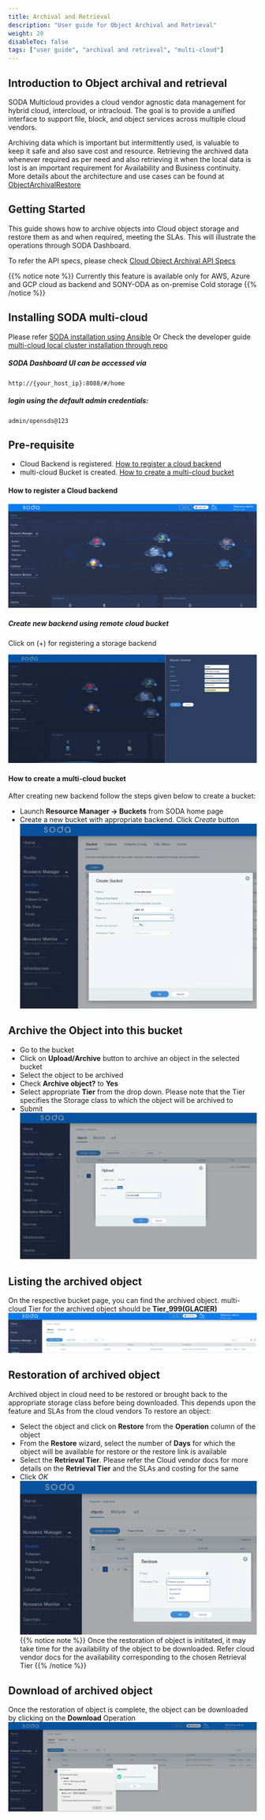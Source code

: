 ```yaml
---
title: Archival and Retrieval
description: "User guide for Object Archival and Retrieval"
weight: 20
disableToc: false
tags: ["user guide", "archival and retrieval", "multi-cloud"]
---
```


## Introduction to Object archival and retrieval
SODA Multicloud provides a cloud vendor agnostic data management for hybrid cloud, intercloud, or intracloud. The goal is to provide a unified interface to support file, block, and object services across multiple cloud vendors.

Archiving data which is important but intermittently used, is valuable to keep it safe and also save cost and resource.
Retrieving the archived data whenever required as per need and also retrieving it when the local data is lost is an important requirement for Availability and Business continuity.
More details about the architecture and use cases can be found at [ObjectArchivalRestore](https://github.com/sodafoundation/architecture-analysis/tree/master/arch-design/multicloud)

## Getting Started
This guide shows how to archive objects into Cloud object storage and restore them as and when required, meeting the SLAs. This will illustrate the operations through SODA Dashboard.

To refer the API specs, please check [Cloud Object Archival API Specs](https://github.com/sodafoundation/multi-cloud/blob/master/openapi-spec/swagger.yaml)

{{% notice note %}}
 Currently this feature is available only for AWS, Azure and GCP cloud as backend and SONY-ODA as on-premise Cold storage
{{% /notice %}}

## Installing SODA multi-cloud
Please refer [SODA installation using Ansible](https://docs.sodafoundation.io/soda-gettingstarted/installation-using-ansible/)
Or Check the developer guide [multi-cloud local cluster installation through repo](https://docs.sodafoundation.io/guides/developer-guides/multi-cloud/)

##### SODA Dashboard UI can be accessed via
	http://{your_host_ip}:8088/#/home

##### login using the default admin credentials: 
	admin/opensds@123 

## Pre-requisite
* Cloud Backend is registered. [How to register a cloud backend](/guides/user-guides/multi-cloud/object-archival-restore/#how-to-register-a-cloud-backend)
* multi-cloud Bucket is created. [How to create a multi-cloud bucket](/guides/user-guides/multi-cloud/object-archival-restore/#how-to-create-a-multi-cloud-bucket)

<a name="How to register a Cloud backend"></a>
#### How to register a Cloud backend
![multi-cloud U	I image  ](soda_home.png?raw=true)
##### Create  new backend  using remote cloud bucket
Click on (+) for registering a storage backend

![multi-cloud backend image  ](soda_backend.png?raw=true)
<a name="How to create a multi-cloud bucket"></a>
#### How to create a multi-cloud bucket
After creating new backend follow the steps given below to create a bucket:

* Launch **Resource Manager -> Buckets** from SODA home page
* Create a new bucket with appropriate backend. Click *Create* button
	![multi-cloud bucket image  ](soda_bucket.png?raw=true)

## Archive the Object into this bucket

* Go to the bucket 
* Click on **Upload/Archive** button to archive an object in the selected bucket
* Select the object to be archived
* Check **Archive object?** to **Yes**
* Select appropriate **Tier** from the drop down. Please note that the Tier specifies the Storage class to which the object will be archived to
* Submit
	![multi-cloud object archive](soda_object_archival.png?raw=true)

## Listing the archived object
On the respective bucket page, you can find the archived object. multi-cloud Tier for the archived object should be **Tier_999(GLACIER)**
	![multi-cloud archived object listing](soda_archived_object_list.png)

## Restoration of archived object
Archived object in cloud need to be restored or brought back to the appropriate storage class before being downloaded. This depends upon the feature and SLAs from the cloud vendors
To restore an object:

* Select the object and click on **Restore** from the **Operation** column of the object
* From the **Restore** wizard, select the number of **Days** for which the object will be available for restore or the restore link is available
* Select the **Retrieval Tier**. Please refer the Cloud vendor docs for more details on the **Retrieval Tier** and the SLAs and costing for the same
* Click *OK* 
	![multi-cloud object restore](soda_object_restore.png?raw=true)
{{% notice note %}}
Once the restoration of object is inititated, it may take time for the availability of the object to be downloaded. Refer cloud vendor docs for the availability corresponding to the chosen Retrieval Tier
{{% /notice %}}

## Download of archived object
Once the restoration of object is complete, the object can be downloaded by clicking on the **Download** Operation
	![multi-cloud archived object download](soda_archived_object_download.png?raw=true)

